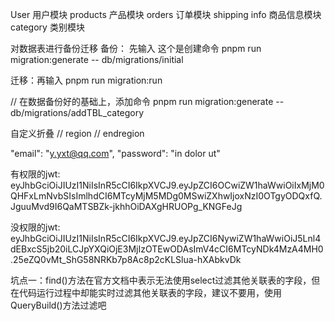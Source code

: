 User 用户模块
products 产品模块
orders 订单模块
shipping info  商品信息模块
category 类别模块


对数据表进行备份迁移
备份： 先输入  这个是创建命令
pnpm run migration:generate -- db/migrations/initial

迁移：再输入
pnpm run migration:run

// 在数据备份好的基础上，添加命令
pnpm run migration:generate -- db/migrations/addTBL_category

自定义折叠
// region
// endregion


"email": "y.yxt@qq.com",
"password": "in dolor ut"

有权限的jwt:  eyJhbGciOiJIUzI1NiIsInR5cCI6IkpXVCJ9.eyJpZCI6OCwiZW1haWwiOiIxMjM0QHFxLmNvbSIsImlhdCI6MTcyMjM5MDg0MSwiZXhwIjoxNzI0OTgyODQxfQ.JguuMvd9I6QaMTSBZk-jkhhOiDAXgHRUOPg_KNGFeJg

没权限的jwt:  eyJhbGciOiJIUzI1NiIsInR5cCI6IkpXVCJ9.eyJpZCI6NywiZW1haWwiOiJ5Lnl4dEBxcS5jb20iLCJpYXQiOjE3MjIzOTEwODAsImV4cCI6MTcyNDk4MzA4MH0.25eZQ0vMt_ShG58NRKb7p8Ac8p2cKLSlua-hXAbkvDk

坑点一：find()方法在官方文档中表示无法使用select过滤其他关联表的字段，但在代码运行过程中却能实时过滤其他关联表的字段，建议不要用，使用QueryBuild()方法过滤吧